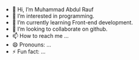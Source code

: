 - 👋 Hi, I’m Muhammad Abdul Rauf
- 👀 I’m interested in programming.
- 🌱 I’m currently learning Front-end development.
- 💞️ I’m looking to collaborate on github.
- 📫 How to reach me ...
- 😄 Pronouns: ...
- ⚡ Fun fact: ...

<!---
Raufchaudhry/Raufchaudhry is a ✨ special ✨ repository because its `README.md` (this file) appears on your GitHub profile.
You can click the Preview link to take a look at your changes.
--->
